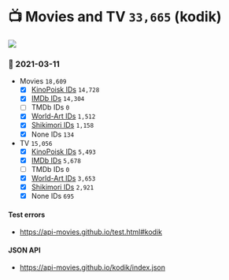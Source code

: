 # :tv: Movies and TV `33,665` (kodik)

<a href="https://API-Movies.github.io"><img src="https://API-Movies.github.io/banner.png?cache"></a>

### :date: 2021-03-11
- Movies `18,609`
  - [x] <a href="https://API-Movies.github.io/kodik/movie_kinopoisk_ids.json">KinoPoisk IDs</a> `14,728`
  - [x] <a href="https://API-Movies.github.io/kodik/movie_imdb_ids.json">IMDb IDs</a> `14,304`
  - [ ] TMDb IDs `0`
  - [x] <a href="https://API-Movies.github.io/kodik/movie_world_art_ids.json">World-Art IDs</a> `1,512`
  - [x] <a href="https://API-Movies.github.io/kodik/movie_shikimori_ids.json">Shikimori IDs</a> `1,158`
  - [x] None IDs `134`
- TV `15,056`
  - [x] <a href="https://API-Movies.github.io/kodik/tv_kinopoisk_ids.json">KinoPoisk IDs</a> `5,493`
  - [x] <a href="https://API-Movies.github.io/kodik/tv_imdb_ids.json">IMDb IDs</a> `5,678`
  - [ ] TMDb IDs `0`
  - [x] <a href="https://API-Movies.github.io/kodik/tv_world_art_ids.json">World-Art IDs</a> `3,653`
  - [x] <a href="https://API-Movies.github.io/kodik/tv_shikimori_ids.json">Shikimori IDs</a> `2,921`
  - [x] None IDs `695`
#### Test errors
- <a href='https://api-movies.github.io/test.html#kodik'>https://api-movies.github.io/test.html#kodik</a>
#### JSON API
- <a href='https://api-movies.github.io/kodik/index.json'>https://api-movies.github.io/kodik/index.json</a>
